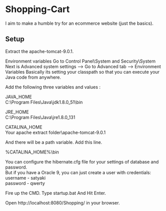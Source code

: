 # Shopping-Cart

I aim to make a humble try for an ecommerce website (just the basics). 

Setup
-----

Extract the apache-tomcat-9.0.1.

Environment variables
Go to Control Panel\System and Security\System
Next is Advanced system settings --> Go to Advanced tab --> Environment Variables
Basically its setting your classpath so that you can execute your Java code from anywhere.

Add the following three variables and values :

JAVA_HOME <br />
C:\Program Files\Java\jdk1.8.0_51\bin

JRE_HOME <br />
C:\Program Files\Java\jre1.8.0_131

CATALINA_HOME <br />
Your apache extract folder\apache-tomcat-9.0.1

And there will be a path variable. Add this line.

%CATALINA_HOME%\bin

You can configure the hibernate.cfg file for your settings of database and password. <br />
But if you have a Oracle 9, you can just create a user with credentials: <br />
username - satyaki <br />
password - qwerty <br />

Fire up the CMD.
Type startup.bat
And Hit Enter.


Open http://localhost:8080/Shopping/ in your browser.
